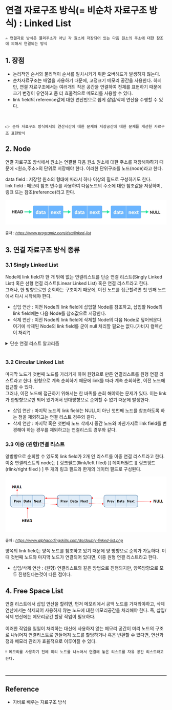 # 연결 자료구조 방식(= 비순차 자료구조 방식) : Linked List
    ✍️ 연결자료 방식은 물리주소가 아닌 각 원소에 저장되어 있는 다음 원소의 주소에 대한 참조에 의해서 연결되는 방식 

## 1. 장점
- 논리적인 순서와 물리적이 순서를 일치시키기 위한 오버헤드가 발생하지 않는다.
- 순차자료구조는 배열을 사용하기 때문에, 고정크기 메모리 공간을 사용한다. 하지만, 연결 자료구조에서는 여러개의 작은 공간을 연결하여 전체를 표현하기 때문에 크기 변경이 유연하고 좀 더 효울적으로 메모리를 사용할 수 있다.
- link field의 reference값에 대한 연산만으로 쉽게 삽입/삭제 연산을 수행할 수 있다.

`` ``

    👉 순차 자료구조 방식에서의 연산시간에 대한 문제와 저장공간에 대한 문제를 개선한 자료구조 표현방식

## 2. Node
연결 자료구조 방식에서 원소는 연결될 다음 원소 원소에 대한 주소를 저장해야하기 때문에 <원소,주소>의 단위로 저장해야 한다. 이러한 단위구조를 노드(node)라고 한다.

data field : 저장할 원소의 형태에 따라서 하나 이상의 필드로 구성하기도 한다.  
link field : 메모리 참조 변수를 사용하여 다음노드의 주소에 대한 참조값을 저장하며, 링크 또는 참조(reference)라고 한다.  


<img width="1000" src="../../Image/linked-list-concept.png" title="Linked list Data Structure">   

<small>출처 : <cite>https://www.programiz.com/dsa/linked-list</cite> </small>

## 3. 연결 자료구조 방식 종류

### 3.1 Singly Linked List   
Node에 link field가 한 개 밖에 없는 연결리스트를 단순 연결 리스트(Singly Linked List) 혹은 선형 연결 리스트(Linear Linked List) 혹은 연결 리스트라고 한다.  
그러나, 한 방향으로만 순회하는 구조이기 때문에, 이전 노드를 접근할려면 첫 번째 노드에서 다시 시작해야 한다.

- 삽입 연산 : 이전 Node의 link field에 삽입할 Node를 참조하고, 삽입할 Node의 link field에는 다음 Node를 참조값으로 저장한다. 
-  삭제 연산 : 이전 Node의 link field에 삭제할 Node의 다음 Node로 덮어씌운다. 여기에 삭제된 Node의 link field를 굳이 null 처리할 필요는 없다.(가비지 컬렉션이 처리?)

<details>
<summary>단순 연결 리스트 알고리즘</summary>

```java
class Node{
    private String data;
    public Node link;
    public Node(){
        this.data = null;
        this.link = null;
    }

    public Node(String data){
        this.data = data;
        this.link = null;
    }

    public Node(String data, Node link){
        this.data = data;
        this.link = link;
    }

    public String getData(){
        return this.data;
    }
}

class LinkedList{
    private Node head;
    public LinkedList(){
        head = null;
    }
    
    //insert 연산
    public void insertMiddleNode(Node pre, String data){ 
        if (pre == null) return;
        Node node = new Node(data);
        node.link = pre.link;
        pre.link = node;
    }
    public void insertLastNode(String data){
        Node node = new Node(data);
        if (head == null){
            this.head = node;
        }else{
            Node temp = head; // 임시 참조 변수에 주소를 참조
            while (temp.link != null) temp = temp.link; // node 순회
            temp.link = node;
        }
    }
    
    //delete 연산
    public void deleteLastNode(){
        Node pre, temp;
        if (head == null) return;
        if (head.link == null){
            head = null;
        }else{
            pre = head;
            temp = head.link;
            while (temp.link != null){
                pre = temp;
                temp = temp.link;
            }
            pre.link = null;
        }
    }

    //Search
    public Node searchNode(String data){
        if (head ==null) return null;
        Node temp = head.link;
        while (temp != null){
            if (temp.getData() == data) return temp;
            temp = temp.link;
        }
        return null;
    }

    public void printList(){
        if (head == null) return;
        Node temp = head;
        while (temp != null){
            System.out.print(temp.getData());
            temp = temp.link;
        }
        System.out.println();
    }
    
}

public class SinglyLinkedList {
    public static void main(String[] args) {
        LinkedList list = new LinkedList();
        list.insertLastNode("월");
        list.insertLastNode("화");
        list.insertLastNode("수");
        list.printList();

        list.insertMiddleNode(list.searchNode("수"),"금");
        list.printList();

        list.deleteLastNode();
        list.printList();
    }
}
```
</details>
<br>

### 3.2 Circular Linked List  
마지막 노드가 첫번째 노드를 가리키게 하여 원형으로 만든 연결리스트를 원형 연결 리스트라고 한다. 원형으로 계속 순회하기 때문에 link를 따라 계속 순회하면, 이전 노드에 접근할 수 있다.  
그러나, 이전 노드에 접근하기 위해서는 한 바퀴를 순회 해야하는 문제가 있다. 이는 link가 한방향으로만 되어 있기어서 반대방향으로 순회할 수 없기 때문에 발생한다.

- 삽입 연산 : 마지막 노드의 link field는 NULL이 아닌 첫번째 노드를 참조하도록 하는 점을 제외하고는 연결 리스트 경우와 같다.
- 삭제 연산 : 마지막 혹은 첫번째 노드 삭제시 중간 노드와 마찬가지로 link field를 변경해야 하는 경우를 제외하고는 연결리스트 경우와 같다.

### 3.3 이중 (원형)연결 리스트   
양방향으로 순회할 수 있도록 link field가 2개 인 리스트를 이중 연결 리스트라고 한다.  
이중 연결리스트의 node는 [ 링크필드(llink/left filed) ][ 데이터필드 ][ 링크핑드(rlink/right filed  ) ] 두 개의 링크 필드와 한개의 데이터 필드로 구성된다. 

<img width="800" src="../../Image/doubly-linked-list.png" title="Doubly Linked list Data Structure">   

<small>출처 : <cite>https://www.alphacodingskills.com/ds/doubly-linked-list.php</cite> </small>

양쪽의 link field는 양쪽 노드를 참조하고 있기 때문에 양 방향으로 순회가 가능하다. 이때 첫번째 노드와 마지막 노드가 연결되어 있다면, 이중 원형 연결 리스트라고 한다.
- 삽입/삭제 연산 : (원형) 연결리스트와 같은 방법으로 진행되지만, 양쪽방향으로 모두 진행된다는것이 다른 점이다. 

## 4. Free Space List
연결 리스트에서 삽입 연산을 할려면, 먼저 메모리에서 공백 노드를 가져와야하고, 삭제 연산에서는 삭제되어 사용하지 않는 노드에 대한 메모리공간을 처리해야 한다. 즉, 삽입/삭제 연산에는 메모리공간 할당 작업이 필요하다.<br><br>
이러한 작업을 일일이 처리하는 대신에 사용하지 않는 메모리 공간이 미리 노드의 구조로 나뉘어져 연결리스트로 만들어져 노드를 할당하거나 혹은 반환할 수 있다면, 연산과정과 메모리 관리가 효율적으로 이루어질 수 있다.

    ❗ 메모리를 사용하기 전에 미리 노드를 나누어서 연결해 놓은 리스트를 자유 공간 리스트라고 한다.
<br>

---

## Reference

- 자바로 배우는 자료구조 방식